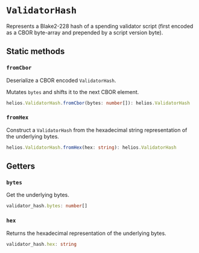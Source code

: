 # `ValidatorHash`

Represents a Blake2-228 hash of a spending validator script (first encoded as a CBOR byte-array and prepended by a script version byte).

## Static methods

### `fromCbor`

Deserialize a CBOR encoded `ValidatorHash`.

Mutates `bytes` and shifts it to the next CBOR element.

```ts
helios.ValidatorHash.fromCbor(bytes: number[]): helios.ValidatorHash
```

### `fromHex`

Construct a `ValidatorHash` from the hexadecimal string representation of the underlying bytes.

```ts
helios.ValidatorHash.fromHex(hex: string): helios.ValidatorHash
```

## Getters

### `bytes`

Get the underlying bytes.

```ts
validator_hash.bytes: number[]
```

### `hex`

Returns the hexadecimal representation of the underlying bytes.

```ts
validator_hash.hex: string
```